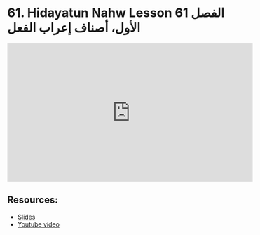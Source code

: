 # 61. Hidayatun Nahw Lesson 61 الفصل الأول، أصناف إعراب الفعل
                
<iframe width="560" height="315" src="https://www.youtube-nocookie.com/embed/UKqU4IIgxTA?start=0" frameborder="0" allow="accelerometer; autoplay; encrypted-media; gyroscope; picture-in-picture" allowfullscreen="allowfullscreen">
</iframe><BR>

## Resources:
- [Slides](https://github.com/arshare/resources_balagha_pdfs)
- [Youtube video](https://www.youtube.com/watch?v=UKqU4IIgxTA&list=PLzn0qdi6JpdtdAyaM2yvvY1Yk9i4EpLHD&index=122)

